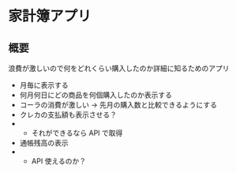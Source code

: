 <h1>家計簿アプリ</h1>

<h2>概要</h2>
<p>浪費が激しいので何をどれくらい購入したのか詳細に知るためのアプリ</p>

- 月毎に表示する
- 何月何日にどの商品を何個購入したのか表示する
- コーラの消費が激しい → 先月の購入数と比較できるようにする
- クレカの支払額も表示させる？
- - それができるなら API で取得
- 通帳残高の表示
- - API 使えるのか？
